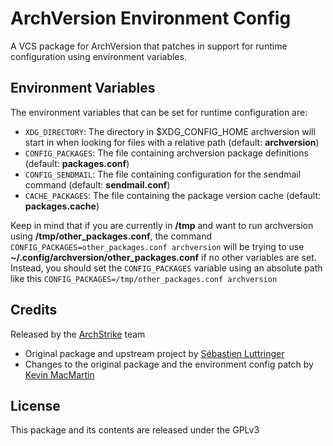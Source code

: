 # ArchVersion Environment Config

A VCS package for ArchVersion that patches in support for runtime configuration using environment variables.

## Environment Variables

The environment variables that can be set for runtime configuration are:

* `XDG_DIRECTORY`: The directory in $XDG_CONFIG_HOME archversion will start in when looking for files with a relative path (default: **archversion**)
* `CONFIG_PACKAGES`: The file containing archversion package definitions (default: **packages.conf**)
* `CONFIG_SENDMAIL`: The file containing configuration for the sendmail command (default: **sendmail.conf**)
* `CACHE_PACKAGES`: The file containing the package version cache (default: **packages.cache**)

Keep in mind that if you are currently in **/tmp** and want to run archversion using **/tmp/other_packages.conf**, the command `CONFIG_PACKAGES=other_packages.conf archversion` will be trying to use **~/.config/archversion/other_packages.conf** if no other variables are set. Instead, you should set the `CONFIG_PACKAGES` variable using an absolute path like this `CONFIG_PACKAGES=/tmp/other_packages.conf archversion`

## Credits

Released by the [ArchStrike](https://github.com/ArchStrike) team

* Original package and upstream project by [Sébastien Luttringer](https://github.com/seblu)
* Changes to the original package and the environment config patch by [Kevin MacMartin](https://github.com/prurigro)

## License

This package and its contents are released under the GPLv3

